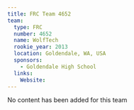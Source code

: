 ```yaml
---
title: FRC Team 4652
team:
  type: FRC
  number: 4652
  name: WolfTech
  rookie_year: 2013
  location: Goldendale, WA, USA
  sponsors:
    - Goldendale High School
  links:
    Website: 
---
```

No content has been added for this team